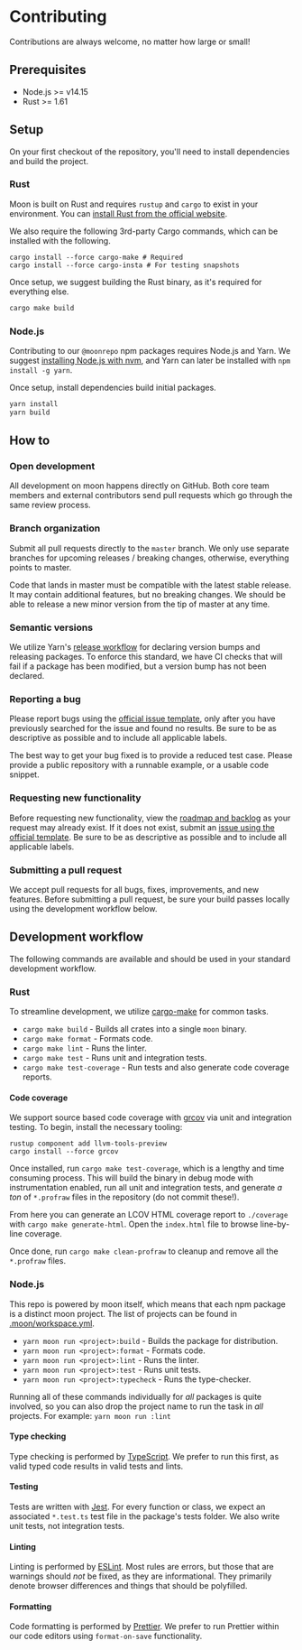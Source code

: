# Contributing

Contributions are always welcome, no matter how large or small!

## Prerequisites

- Node.js >= v14.15
- Rust >= 1.61

## Setup

On your first checkout of the repository, you'll need to install dependencies and build the project.

### Rust

Moon is built on Rust and requires `rustup` and `cargo` to exist in your environment. You can
[install Rust from the official website](https://www.rust-lang.org/tools/install).

We also require the following 3rd-party Cargo commands, which can be installed with the following.

```
cargo install --force cargo-make # Required
cargo install --force cargo-insta # For testing snapshots
```

Once setup, we suggest building the Rust binary, as it's required for everything else.

```bash
cargo make build
```

### Node.js

Contributing to our `@moonrepo` npm packages requires Node.js and Yarn. We suggest
[installing Node.js with nvm](https://github.com/nvm-sh/nvm), and Yarn can later be installed with
`npm install -g yarn`.

Once setup, install dependencies build initial packages.

```bash
yarn install
yarn build
```

## How to

### Open development

All development on moon happens directly on GitHub. Both core team members and external contributors
send pull requests which go through the same review process.

### Branch organization

Submit all pull requests directly to the `master` branch. We only use separate branches for upcoming
releases / breaking changes, otherwise, everything points to master.

Code that lands in master must be compatible with the latest stable release. It may contain
additional features, but no breaking changes. We should be able to release a new minor version from
the tip of master at any time.

### Semantic versions

We utilize Yarn's [release workflow](https://yarnpkg.com/features/release-workflow) for declaring
version bumps and releasing packages. To enforce this standard, we have CI checks that will fail if
a package has been modified, but a version bump has not been declared.

### Reporting a bug

Please report bugs using the
[official issue template](https://github.com/moonrepo/moon/issues/new?assignees=&labels=bug&template=bug_report.md&title=),
only after you have previously searched for the issue and found no results. Be sure to be as
descriptive as possible and to include all applicable labels.

The best way to get your bug fixed is to provide a reduced test case. Please provide a public
repository with a runnable example, or a usable code snippet.

### Requesting new functionality

Before requesting new functionality, view the
[roadmap and backlog](https://github.com/moonrepo/moon/blob/master/ROADMAP.md) as your request may
already exist. If it does not exist, submit an
[issue using the official template](https://github.com/moonrepo/moon/issues/new?assignees=&labels=enhancement&template=feature_request.md&title=).
Be sure to be as descriptive as possible and to include all applicable labels.

### Submitting a pull request

We accept pull requests for all bugs, fixes, improvements, and new features. Before submitting a
pull request, be sure your build passes locally using the development workflow below.

## Development workflow

The following commands are available and should be used in your standard development workflow.

### Rust

To streamline development, we utilize [cargo-make](https://github.com/sagiegurari/cargo-make) for
common tasks.

- `cargo make build` - Builds all crates into a single `moon` binary.
- `cargo make format` - Formats code.
- `cargo make lint` - Runs the linter.
- `cargo make test` - Runs unit and integration tests.
- `cargo make test-coverage` - Run tests and also generate code coverage reports.

#### Code coverage

We support source based code coverage with [grcov](https://github.com/mozilla/grcov) via unit and
integration testing. To begin, install the necessary tooling:

```
rustup component add llvm-tools-preview
cargo install --force grcov
```

Once installed, run `cargo make test-coverage`, which is a lengthy and time consuming process. This
will build the binary in debug mode with instrumentation enabled, run all unit and integration
tests, and generate _a ton_ of `*.profraw` files in the repository (do not commit these!).

From here you can generate an LCOV HTML coverage report to `./coverage` with
`cargo make generate-html`. Open the `index.html` file to browse line-by-line coverage.

Once done, run `cargo make clean-profraw` to cleanup and remove all the `*.profraw` files.

### Node.js

This repo is powered by moon itself, which means that each npm package is a distinct moon project.
The list of projects can be found in [.moon/workspace.yml](./.moon/workspace.yml).

- `yarn moon run <project>:build` - Builds the package for distribution.
- `yarn moon run <project>:format` - Formats code.
- `yarn moon run <project>:lint` - Runs the linter.
- `yarn moon run <project>:test` - Runs unit tests.
- `yarn moon run <project>:typecheck` - Runs the type-checker.

Running all of these commands individually for _all_ packages is quite involved, so you can also
drop the project name to run the task in _all_ projects. For example: `yarn moon run :lint`

#### Type checking

Type checking is performed by [TypeScript](https://www.typescriptlang.org/). We prefer to run this
first, as valid typed code results in valid tests and lints.

#### Testing

Tests are written with [Jest](https://jestjs.io/). For every function or class, we expect an
associated `*.test.ts` test file in the package's tests folder. We also write unit tests, not
integration tests.

#### Linting

Linting is performed by [ESLint](https://eslint.org/). Most rules are errors, but those that are
warnings should _not_ be fixed, as they are informational. They primarily denote browser differences
and things that should be polyfilled.

#### Formatting

Code formatting is performed by [Prettier](https://prettier.io/). We prefer to run Prettier within
our code editors using `format-on-save` functionality.
